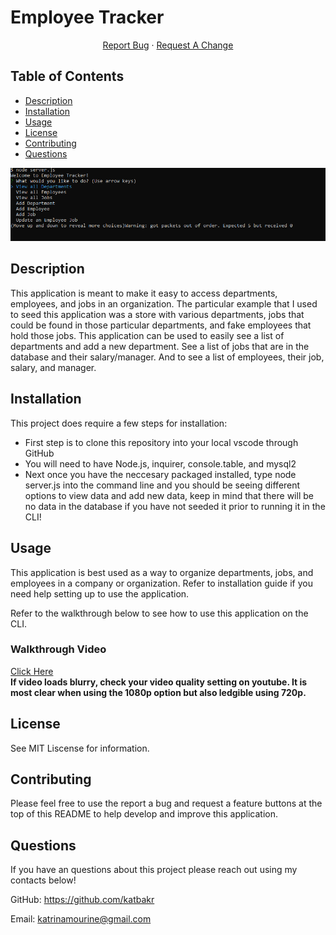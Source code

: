 # Employee Tracker

<p align="center">
    <a href="https://github.com/matwll/nearby-breweries/issues">Report Bug</a>
    ·
    <a href="https://github.com/matwll/nearby-breweries/issues">Request A Change</a>
  </p>
</div>
  
  ## Table of Contents
  * [Description](#description)
  * [Installation](#installation)
  * [Usage](#usage)
  * [License](#license)
  * [Contributing](#contributing)
  * [Questions](#questions)

![Screenshot](./assets/images/Screenshot%20(207).png)
  ## Description
  This application is meant to make it easy to access departments, employees, and jobs in an organization. The particular example that I used to seed this application was a store with various departments, jobs that could be found in those particular departments, and fake employees that hold those jobs. This application can be used to easily see a list of departments and add a new department. See a list of jobs that are in the database and their salary/manager. And to see a list of employees, their job, salary, and manager. 

  ## Installation
  This project does require a few steps for installation: 
  * First step is to clone this repository into your local vscode through GitHub 
  * You will need to have Node.js, inquirer, console.table, and mysql2 
  * Next once you have the neccesary packaged installed, type node server.js into the command line and you should be seeing different options to view data and add new data, keep in mind that there will be no data in the database if you have not seeded it prior to running it in the CLI!

  ## Usage
  This application is best used as a way to organize departments, jobs, and employees in a company or organization. Refer to installation guide if you need help setting up to use the application. 

  Refer to the walkthrough below to see how to use this application on the CLI.

 
  ### Walkthrough Video
  [Click Here](https://www.youtube.com/watch?v=YjV_-SbBqRg)    
  **If video loads blurry, check your video quality setting on youtube. It is most clear when using the 1080p option but also ledgible using 720p.**


## License
See MIT Liscense for information. 

  ## Contributing
  Please feel free to use the report a bug and request a feature buttons at the top of this README to help develop and improve this application.

  ## Questions
  If you have an questions about this project please reach out using my contacts below!
  
  GitHub: https://github.com/katbakr

  Email: katrinamourine@gmail.com


